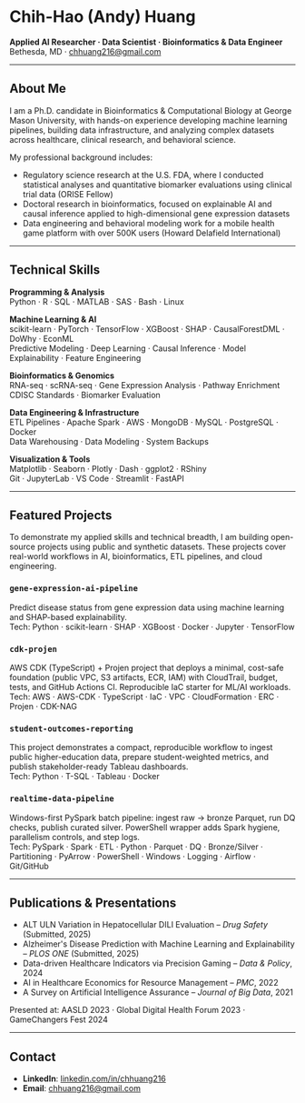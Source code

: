 # Chih-Hao (Andy) Huang

**Applied AI Researcher · Data Scientist · Bioinformatics & Data Engineer**  
Bethesda, MD · chhuang216@gmail.com  

---

## About Me

I am a Ph.D. candidate in Bioinformatics & Computational Biology at George Mason University, with hands-on experience developing machine learning pipelines, building data infrastructure, and analyzing complex datasets across healthcare, clinical research, and behavioral science.

My professional background includes:
- Regulatory science research at the U.S. FDA, where I conducted statistical analyses and quantitative biomarker evaluations using clinical trial data (ORISE Fellow)
- Doctoral research in bioinformatics, focused on explainable AI and causal inference applied to high-dimensional gene expression datasets
- Data engineering and behavioral modeling work for a mobile health game platform with over 500K users (Howard Delafield International)

---

## Technical Skills

**Programming & Analysis**  
Python · R · SQL · MATLAB · SAS · Bash · Linux

**Machine Learning & AI**  
scikit-learn · PyTorch · TensorFlow · XGBoost · SHAP · CausalForestDML · DoWhy · EconML  
Predictive Modeling · Deep Learning · Causal Inference · Model Explainability · Feature Engineering

**Bioinformatics & Genomics**  
RNA-seq · scRNA-seq · Gene Expression Analysis · Pathway Enrichment  
CDISC Standards · Biomarker Evaluation

**Data Engineering & Infrastructure**  
ETL Pipelines · Apache Spark · AWS · MongoDB · MySQL · PostgreSQL · Docker  
Data Warehousing · Data Modeling · System Backups

**Visualization & Tools**  
Matplotlib · Seaborn · Plotly · Dash · ggplot2 · RShiny  
Git · JupyterLab · VS Code · Streamlit · FastAPI

---

## Featured Projects

To demonstrate my applied skills and technical breadth, I am building open-source projects using public and synthetic datasets. These projects cover real-world workflows in AI, bioinformatics, ETL pipelines, and cloud engineering.

### `gene-expression-ai-pipeline`  
Predict disease status from gene expression data using machine learning and SHAP-based explainability.  
Tech: Python · scikit-learn · SHAP · XGBoost · Docker · Jupyter · TensorFlow

### `cdk-projen`
AWS CDK (TypeScript) + Projen project that deploys a minimal, cost-safe foundation (public VPC, S3 artifacts, ECR, IAM) with CloudTrail, budget, tests, and GitHub Actions CI. Reproducible IaC starter for ML/AI workloads.  
Tech: AWS · AWS-CDK · TypeScript · IaC · VPC · CloudFormation · ERC · Projen · CDK-NAG

### `student-outcomes-reporting` 
This project demonstrates a compact, reproducible workflow to ingest public higher-education data, prepare student-weighted metrics, and publish stakeholder-ready Tableau dashboards.  
Tech: Python · T-SQL · Tableau · Docker

### `realtime-data-pipeline` 
Windows-first PySpark batch pipeline: ingest raw → bronze Parquet, run DQ checks, publish curated silver. PowerShell wrapper adds Spark hygiene, parallelism controls, and step logs.  
Tech: PySpark · Spark · ETL · Python · Parquet · DQ · Bronze/Silver · Partitioning · PyArrow · PowerShell · Windows · Logging · Airflow · Git/GitHub


---

## Publications & Presentations

- ALT ULN Variation in Hepatocellular DILI Evaluation – *Drug Safety* (Submitted, 2025)  
- Alzheimer's Disease Prediction with Machine Learning and Explainability – *PLOS ONE* (Submitted, 2025)  
- Data-driven Healthcare Indicators via Precision Gaming – *Data & Policy*, 2024  
- AI in Healthcare Economics for Resource Management – *PMC*, 2022  
- A Survey on Artificial Intelligence Assurance – *Journal of Big Data*, 2021  

Presented at: AASLD 2023 · Global Digital Health Forum 2023 · GameChangers Fest 2024

---

## Contact

- **LinkedIn**: [linkedin.com/in/chhuang216](https://linkedin.com/in/chhuang216)  
- **Email**: chhuang216@gmail.com  
